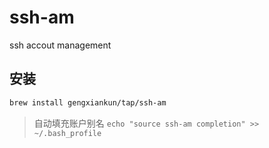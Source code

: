 # ssh-am
ssh accout management

## 安装
```bash
brew install gengxiankun/tap/ssh-am
```
> 自动填充账户别名
> `echo "source ssh-am completion" >> ~/.bash_profile`
